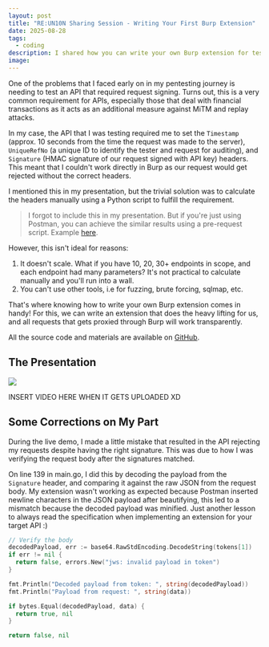 ```yaml
---
layout: post
title: "RE:UN10N Sharing Session - Writing Your First Burp Extension"
date: 2025-08-28
tags:
  - coding
description: I shared how you can write your own Burp extension for testing APIs that require request signing.
image: 
---
```


One of the problems that I faced early on in my pentesting journey is needing to test an API that required request signing.
Turns out, this is a very common requirement for APIs, especially those that deal with financial transactions as it acts as an additional measure against MiTM and replay attacks.

In my case, the API that I was testing required me to set the `Timestamp` (approx. 10 seconds from the time the request was made to the server), `UniqueRefNo` (a unique ID to identify the tester and request for auditing), and `Signature` (HMAC signature of our request signed with API key) headers.
This meant that I couldn't work directly in Burp as our request would get rejected without the correct headers.

I mentioned this in my presentation, but the trivial solution was to calculate the headers manually using a Python script to fulfill the requirement.

> I forgot to include this in my presentation. But if you're just using Postman, you can achieve the similar results using a pre-request script. Example [here](https://www.postman.com/postman/postman-answers/request/mfn4siv/hmac?tab=scripts).

However, this isn't ideal for reasons:
1. It doesn't scale. What if you have 10, 20, 30+ endpoints in scope, and each endpoint had many parameters? It's not practical to calculate manually and you'll run into a wall.
2. You can't use other tools, i.e for fuzzing, brute forcing, sqlmap, etc.

That's where knowing how to write your own Burp extension comes in handy!
For this, we can write an extension that does the heavy lifting for us, and all requests that gets proxied through Burp will work transparently.

All the source code and materials are available on [GitHub](https://github.com/benkyousec/writing-your-first-burp-extension).



## The Presentation

<!-- {% include embed/youtube.html id='ydd-Sz4iMjM' %} -->
![](https://64.media.tumblr.com/7e51f3e67feffcd2e60e678661e891b7/017845f35d076913-ca/s250x250_c1/9750c373edba27698f2e0beb545ed71248f7efb8.jpg)

INSERT VIDEO HERE WHEN IT GETS UPLOADED XD

## Some Corrections on My Part

During the live demo, I made a little mistake that resulted in the API rejecting my requests despite having the right signature.
This was due to how I was verifying the request body after the signatures matched.

On line 139 in main.go, I did this by decoding the payload from the `Signature` header, and comparing it against the raw JSON from the request body.
My extension wasn't working as expected because Postman inserted newline characters in the JSON payload after beautifying, this led to a mismatch because the decoded payload was minified.
Just another lesson to always read the specification when implementing an extension for your target API :)

```go
// Verify the body
decodedPayload, err := base64.RawStdEncoding.DecodeString(tokens[1])
if err != nil {
  return false, errors.New("jws: invalid payload in token")
}

fmt.Println("Decoded payload from token: ", string(decodedPayload))
fmt.Println("Payload from request: ", string(data))

if bytes.Equal(decodedPayload, data) {
  return true, nil
}

return false, nil
```
